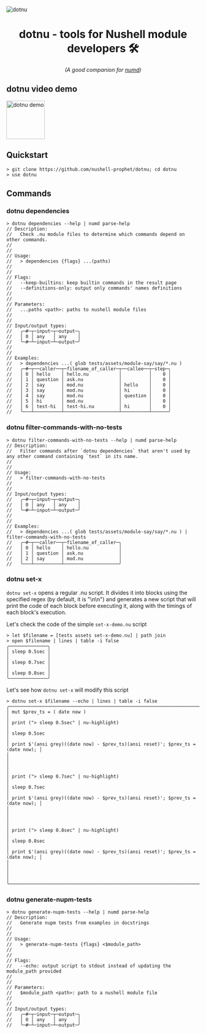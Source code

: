 ![dotnu](https://github.com/user-attachments/assets/4fb74e46-f75b-4155-8e61-8ff75db66117)

<h1 align="center"><strong>dotnu - tools for Nushell module developers 🛠️</strong></h1>

<p align="center"><em>(A good companion for <a href="https://github.com/nushell-prophet/numd">numd</a>)</em></p>

## dotnu video demo

<a href="https://youtu.be/-C7_dfLXXrE">
  <img src="https://github.com/user-attachments/assets/fdd07bfc-7d77-4dca-8a1c-3e27ac3063f9" alt="dotnu demo" width="100"/>
</a>

## Quickstart

```nushell no-run
> git clone https://github.com/nushell-prophet/dotnu; cd dotnu
> use dotnu
```

## Commands

### dotnu dependencies

```nushell
> dotnu dependencies --help | numd parse-help
// Description:
//   Check .nu module files to determine which commands depend on other commands.
//
//
// Usage:
//   > dependencies {flags} ...(paths)
//
//
// Flags:
//   --keep-builtins: keep builtin commands in the result page
//   --definitions-only: output only commands' names definitions
//
//
// Parameters:
//   ...paths <path>: paths to nushell module files
//
//
// Input/output types:
//   ╭─#─┬─input─┬─output─╮
//   │ 0 │ any   │ any    │
//   ╰─#─┴─input─┴─output─╯
//
//
// Examples:
//   > dependencies ...( glob tests/assets/module-say/say/*.nu )
//   ╭─#─┬──caller──┬─filename_of_caller─┬──callee──┬─step─╮
//   │ 0 │ hello    │ hello.nu           │          │    0 │
//   │ 1 │ question │ ask.nu             │          │    0 │
//   │ 2 │ say      │ mod.nu             │ hello    │    0 │
//   │ 3 │ say      │ mod.nu             │ hi       │    0 │
//   │ 4 │ say      │ mod.nu             │ question │    0 │
//   │ 5 │ hi       │ mod.nu             │          │    0 │
//   │ 6 │ test-hi  │ test-hi.nu         │ hi       │    0 │
//   ╰───┴──────────┴────────────────────┴──────────┴──────╯
```

### dotnu filter-commands-with-no-tests

```nushell
> dotnu filter-commands-with-no-tests --help | numd parse-help
// Description:
//   Filter commands after `dotnu dependencies` that aren't used by any other command containing `test` in its name.
//
//
// Usage:
//   > filter-commands-with-no-tests
//
//
// Input/output types:
//   ╭─#─┬─input─┬─output─╮
//   │ 0 │ any   │ any    │
//   ╰─#─┴─input─┴─output─╯
//
//
// Examples:
//   > dependencies ...( glob tests/assets/module-say/say/*.nu ) | filter-commands-with-no-tests
//   ╭─#─┬──caller──┬─filename_of_caller─╮
//   │ 0 │ hello    │ hello.nu           │
//   │ 1 │ question │ ask.nu             │
//   │ 2 │ say      │ mod.nu             │
//   ╰───┴──────────┴────────────────────╯
```

### dotnu set-x

`dotnu set-x` opens a regular .nu script. It divides it into blocks using the specified regex (by default, it is "\n\n") and generates a new script that will print the code of each block before executing it, along with the timings of each block's execution.

Let's check the code of the simple `set-x-demo.nu` script

```nushell
> let $filename = [tests assets set-x-demo.nu] | path join
> open $filename | lines | table -i false
╭──────────────╮
│ sleep 0.5sec │
│              │
│ sleep 0.7sec │
│              │
│ sleep 0.8sec │
╰──────────────╯
```

Let's see how `dotnu set-x` will modify this script

```nushell
> dotnu set-x $filename --echo | lines | table -i false
╭─────────────────────────────────────────────────────────────────────────────────╮
│ mut $prev_ts = ( date now )                                                     │
│ print ("> sleep 0.5sec" | nu-highlight)                                         │
│ sleep 0.5sec                                                                    │
│ print $'(ansi grey)((date now) - $prev_ts)(ansi reset)'; $prev_ts = (date now); │
│                                                                                 │
│                                                                                 │
│ print ("> sleep 0.7sec" | nu-highlight)                                         │
│ sleep 0.7sec                                                                    │
│ print $'(ansi grey)((date now) - $prev_ts)(ansi reset)'; $prev_ts = (date now); │
│                                                                                 │
│                                                                                 │
│ print ("> sleep 0.8sec" | nu-highlight)                                         │
│ sleep 0.8sec                                                                    │
│ print $'(ansi grey)((date now) - $prev_ts)(ansi reset)'; $prev_ts = (date now); │
│                                                                                 │
│                                                                                 │
╰─────────────────────────────────────────────────────────────────────────────────╯
```

### dotnu generate-nupm-tests

```nushell
> dotnu generate-nupm-tests --help | numd parse-help
// Description:
//   Generate nupm tests from examples in docstrings
//
//
// Usage:
//   > generate-nupm-tests {flags} <$module_path>
//
//
// Flags:
//   --echo: output script to stdout instead of updating the module_path provided
//
//
// Parameters:
//   $module_path <path>: path to a nushell module file
//
//
// Input/output types:
//   ╭─#─┬─input─┬─output─╮
//   │ 0 │ any   │ any    │
//   ╰─#─┴─input─┴─output─╯
```
